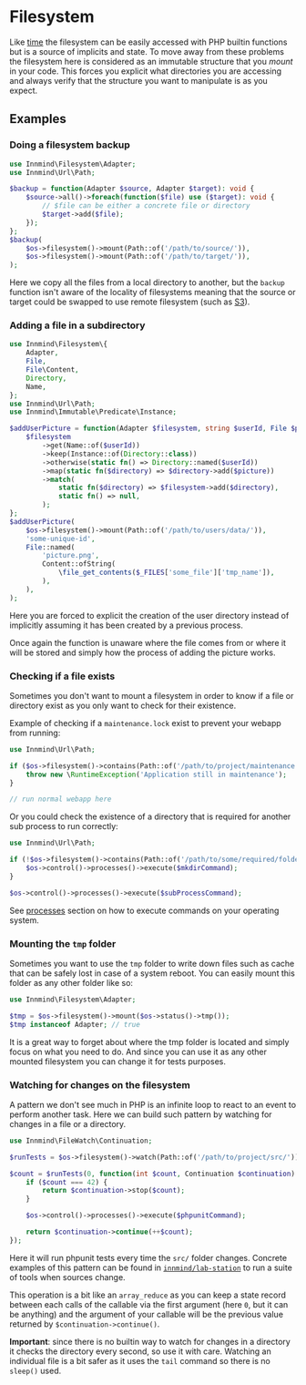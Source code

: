 # Filesystem

Like [time](time.md) the filesystem can be easily accessed with PHP builtin functions but is a source of implicits and state. To move away from these problems the filesystem here is considered as an immutable structure that you _mount_ in your code. This forces you explicit what directories you are accessing and always verify that the structure you want to manipulate is as you expect.

## Examples

### Doing a filesystem backup

```php
use Innmind\Filesystem\Adapter;
use Innmind\Url\Path;

$backup = function(Adapter $source, Adapter $target): void {
    $source->all()->foreach(function($file) use ($target): void {
        // $file can be either a concrete file or directory
        $target->add($file);
    });
};
$backup(
    $os->filesystem()->mount(Path::of('/path/to/source/')),
    $os->filesystem()->mount(Path::of('/path/to/target/')),
);
```

Here we copy all the files from a local directory to another, but the `backup` function isn't aware of the locality of filesystems meaning that the source or target could be swapped to use remote filesystem (such as [S3](https://github.com/innmind/s3)).

### Adding a file in a subdirectory

```php
use Innmind\Filesystem\{
    Adapter,
    File,
    File\Content,
    Directory,
    Name,
};
use Innmind\Url\Path;
use Innmind\Immutable\Predicate\Instance;

$addUserPicture = function(Adapter $filesystem, string $userId, File $picture): void {
    $filesystem
        ->get(Name::of($userId))
        ->keep(Instance::of(Directory::class))
        ->otherwise(static fn() => Directory::named($userId))
        ->map(static fn($directory) => $directory->add($picture))
        ->match(
            static fn($directory) => $filesystem->add($directory),
            static fn() => null,
        );
};
$addUserPicture(
    $os->filesystem()->mount(Path::of('/path/to/users/data/')),
    'some-unique-id',
    File::named(
        'picture.png',
        Content::ofString(
            \file_get_contents($_FILES['some_file']['tmp_name']),
        ),
    ),
);
```

Here you are forced to explicit the creation of the user directory instead of implicitly assuming it has been created by a previous process.

Once again the function is unaware where the file comes from or where it will be stored and simply how the process of adding the picture works.

### Checking if a file exists

Sometimes you don't want to mount a filesystem in order to know if a file or directory exist as you only want to check for their existence.

Example of checking if a `maintenance.lock` exist to prevent your webapp from running:

```php
use Innmind\Url\Path;

if ($os->filesystem()->contains(Path::of('/path/to/project/maintenance.lock'))) {
    throw new \RuntimeException('Application still in maintenance');
}

// run normal webapp here
```

Or you could check the existence of a directory that is required for another sub process to run correctly:

```php
use Innmind\Url\Path;

if (!$os->filesystem()->contains(Path::of('/path/to/some/required/folder/'))) {
    $os->control()->processes()->execute($mkdirCommand);
}

$os->control()->processes()->execute($subProcessCommand);
```

See [processes](processes.md) section on how to execute commands on your operating system.

### Mounting the `tmp` folder

Sometimes you want to use the `tmp` folder to write down files such as cache that can be safely lost in case of a system reboot. You can easily mount this folder as any other folder like so:

```php
use Innmind\Filesystem\Adapter;

$tmp = $os->filesystem()->mount($os->status()->tmp());
$tmp instanceof Adapter; // true
```

It is a great way to forget about where the tmp folder is located and simply focus on what you need to do. And since you can use it as any other mounted filesystem you can change it for tests purposes.

### Watching for changes on the filesystem

A pattern we don't see much in PHP is an infinite loop to react to an event to perform another task. Here we can build such pattern by watching for changes in a file or a directory.

```php
use Innmind\FileWatch\Continuation;

$runTests = $os->filesystem()->watch(Path::of('/path/to/project/src/'));

$count = $runTests(0, function(int $count, Continuation $continuation) use ($os): Continuation {
    if ($count === 42) {
        return $continuation->stop($count);
    }

    $os->control()->processes()->execute($phpunitCommand);

    return $continuation->continue(++$count);
});
```

Here it will run phpunit tests every time the `src/` folder changes. Concrete examples of this pattern can be found in [`innmind/lab-station`](https://github.com/Innmind/LabStation/blob/develop/src/Agent/WatchSources.php#L38) to run a suite of tools when sources change.

This operation is a bit like an `array_reduce` as you can keep a state record between each calls of the callable via the first argument (here `0`, but it can be anything) and the argument of your callable will be the previous value returned by `$continuation->continue()`.

**Important**: since there is no builtin way to watch for changes in a directory it checks the directory every second, so use it with care. Watching an individual file is a bit safer as it uses the `tail` command so there is no `sleep()` used.
